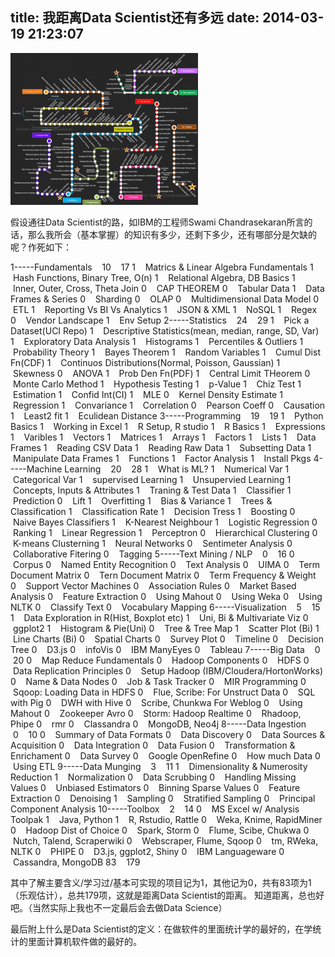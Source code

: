 title: 我距离Data Scientist还有多远
date: 2014-03-19 21:23:07
---

[![RoadToDataScientist1](/uploads/2014/03/RoadToDataScientist1-300x243.png)](/uploads/2014/03/RoadToDataScientist1.png)

假设通往Data Scientist的路，如IBM的工程师Swami Chandrasekaran所言的话，那么我所会（基本掌握）的知识有多少，还剩下多少，还有哪部分是欠缺的呢？作死如下：

1-----Fundamentals    10    17
1    Matrics &amp; Linear Algebra Fundamentals
1    Hash Functions, Binary Tree, O(n)
1    Relational Algebra, DB Basics
1    Inner, Outer, Cross, Theta Join
0    CAP THEOREM
0    Tabular Data
1    Data Frames &amp; Series
0    Sharding
0    OLAP
0    Multidimensional Data Model
0    ETL
1    Reporting Vs BI Vs Analytics
1    JSON &amp; XML
1    NoSQL
1    Regex
0    Vendor Landscape
1    Env Setup
2-----Statistics    24    29
1    Pick a Dataset(UCI Repo)
1    Descriptive Statistics(mean, median, range, SD, Var)
1    Exploratory Data Analysis
1    Histograms
1    Percentiles &amp; Outliers
1    Probability Theory
1    Bayes Theorem
1    Random Variables
1    Cumul Dist Fn(CDF)
1    Continuos Distributions(Normal, Poisson, Gaussian)
1    Skewness
0    ANOVA
1    Prob Den Fn(PDF)
1    Central Limit THeorem
0    Monte Carlo Method
1    Hypothesis Testing
1    p-Value
1    Chiz Test
1    Estimation
1    Confid Int(CI)
1    MLE
0    Kernel Density Estimate
1    Regression
1    Convariance
1    Correlation
0    Pearson Coeff
0    Causation
1    Least2 fit
1    Eculidean Distance
3-----Programming    19    19
1    Python Basics
1    Working in Excel
1    R Setup, R studio
1    R Basics
1    Expressions
1    Varibles
1    Vectors
1    Matrices
1    Arrays
1    Factors
1    Lists
1    Data Frames
1    Reading CSV Data
1    Reading Raw Data
1    Subsetting Data
1    Manipulate Data Frames
1    Functions
1    Factor Analysis
1    Install Pkgs
4-----Machine Learning    20    28
1    What is ML?
1    Numerical Var
1    Categorical Var
1    supervised Learning
1    Unsupervied Learning
1    Concepts, Inputs &amp; Attributes
1    Traning &amp; Test Data
1    Classifier
1    Prediction
0    Lift
1    Overfitting
1    Bias &amp; Variance
1    Trees &amp; Classification
1    Classification Rate
1    Decision Tress
1    Boosting
0    Naive Bayes Classifiers
1    K-Nearest Neighbour
1    Logistic Regression
0    Ranking
1    Linear Regression
1    Perceptron
0    Hierarchical Clustering
0    K-means Clusterning
1    Neural Networks
0    Sentimeter Analysis
0    Collaborative Fitering
0    Tagging
5-----Text Mining / NLP    0    16
0    Corpus
0    Named Entity Recognition
0    Text Analysis
0    UIMA
0    Term Document Matrix
0    Tern Document Matrix
0    Term Frequency &amp; Weight
0    Support Vector Machines
0    Association Rules
0    Market Based Analysis
0    Feature Extraction
0    Using Mahout
0    Using Weka
0    Using NLTK
0    Classify Text
0    Vocabulary Mapping
6-----Visualization    5    15
1    Data Exploration in R(Hist, Boxplot etc)
1    Uni, Bi &amp; Multivariate Viz
0    ggplot2
1    Histogram &amp; Pie(Uni)
0    Tree &amp; Tree Map
1    Scatter Plot (Bi)
1    Line Charts (Bi)
0    Spatial Charts
0    Survey Plot
0    Timeline
0    Decision Tree
0    D3.js
0    infoVis
0    IBM ManyEyes
0    Tableau
7-----Big Data    0    20
0    Map Reduce Fundamentals
0    Hadoop Components
0    HDFS
0    Data Replication Principles
0    Setup Hadoop (IBM/Cloudera/HortonWorks)
0    Name &amp; Data Nodes
0    Job &amp; Task Tracker
0    MIR Programming
0    Sqoop: Loading Data in HDFS
0    Flue, Scribe: For Unstruct Data
0    SQL with Pig
0    DWH with Hive
0    Scribe, Chunkwa For Weblog
0    Using Mahout
0    Zookeeper Avro
0    Storm: Hadoop Realtime
0    Rhadoop, Phipe
0    rmr
0    Classandra
0    MongoDB, Neo4j
8-----Data Ingestion    0    10
0    Summary of Data Formats
0    Data Discovery
0    Data Sources &amp; Acquisition
0    Data Integration
0    Data Fusion
0    Transformation &amp; Enrichament
0    Data Survey
0    Google OpenRefine
0    How much Data
0    Using ETL
9-----Data Munging    3    11
1    Dimensionality &amp; Numerosity Reduction
1    Normalization
0    Data Scrubbing
0    Handling Missing Values
0    Unbiased Estimators
0    Binning Sparse Values
0    Feature Extraction
0    Denoising
1    Sampling
0    Stratified Sampling
0    Principal Component Analysis
10-----Toolbox    2    14
0    MS Excel w/ Analysis Toolpak
1    Java, Python
1    R, Rstudio, Rattle
0    Weka, Knime, RapidMiner
0    Hadoop Dist of Choice
0    Spark, Storm
0    Flume, Scibe, Chukwa
0    Nutch, Talend, Scraperwiki
0    Webscraper, Flume, Sqoop
0    tm, RWeka, NLTK
0    PHIPE
0    D3.js, ggplot2, Shiny
0    IBM Languageware
0    Cassandra, MongoDB
83    179

其中了解主要含义/学习过/基本可实现的项目记为1，其他记为0，共有83项为1（乐观估计），总共179项，这就是距离Data Scientist的距离。
知道距离，总也好吧。（当然实际上我也不一定最后会去做Data Science）

最后附上什么是Data Scientist的定义：在做软件的里面统计学的最好的，在学统计的里面计算机软件做的最好的。

 
